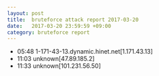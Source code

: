 ```yaml
---
layout: post
title:  bruteforce attack report 2017-03-20
date:   2017-03-20 23:59:59 +09:00
category: bruteforce report
---
```


* 05:48 1-171-43-13.dynamic.hinet.net[1.171.43.13]
* 11:03 unknown[47.89.185.2]
* 11:33 unknown[101.231.56.50]
